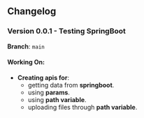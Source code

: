 ## Changelog

### Version 0.0.1 - Testing SpringBoot

**Branch**: `main`

#### Working On:
- **Creating apis for**:
  - getting data from **springboot**.
  - using **params**.
  - using **path variable**.
  - uploading files through **path variable**.